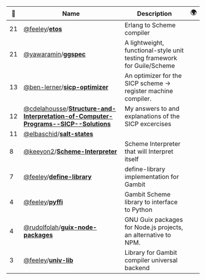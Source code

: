 |:star2: | Name | Description | 🌍|
|---|---|---|---|
|21|[@feeley](https://github.com/feeley)/[**etos**](https://github.com/feeley/etos)|Erlang to Scheme compiler||
|21|[@yawaramin](https://github.com/yawaramin)/[**ggspec**](https://github.com/yawaramin/ggspec)|A lightweight, functional-style unit testing framework for Guile/Scheme||
|13|[@ben-lerner](https://github.com/ben-lerner)/[**sicp-optimizer**](https://github.com/ben-lerner/sicp-optimizer)|An optimizer for the SICP scheme → register machine compiler.||
|12|[@cdelahousse](https://github.com/cdelahousse)/[**Structure-and-Interpretation-of-Computer-Programs--SICP--Solutions**](https://github.com/cdelahousse/Structure-and-Interpretation-of-Computer-Programs--SICP--Solutions)|My answers to and explanations of the SICP excercises||
|11|[@elbaschid](https://github.com/elbaschid)/[**salt-states**](https://github.com/elbaschid/salt-states)|||
|8|[@keeyon2](https://github.com/keeyon2)/[**Scheme-Interpreter**](https://github.com/keeyon2/Scheme-Interpreter)|Scheme Interpreter that will Interpret itself||
|7|[@feeley](https://github.com/feeley)/[**define-library**](https://github.com/feeley/define-library)|define-library implementation for Gambit||
|4|[@feeley](https://github.com/feeley)/[**pyffi**](https://github.com/feeley/pyffi)|Gambit Scheme library to interface to Python||
|4|[@rudolfolah](https://github.com/rudolfolah)/[**guix-node-packages**](https://github.com/rudolfolah/guix-node-packages)|GNU Guix packages for Node.js projects, an alternative to NPM.||
|3|[@feeley](https://github.com/feeley)/[**univ-lib**](https://github.com/feeley/univ-lib)|Library for Gambit compiler universal backend||

